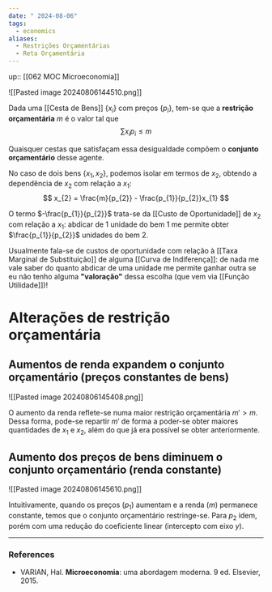 ```yaml
---
date: " 2024-08-06"
tags:
  - economics
aliases: 
  - Restrições Orçamentárias
  - Reta Orçamentária
---
```


up:: [[062 MOC Microeconomia]]

![[Pasted image 20240806144510.png]]

Dada uma [[Cesta de Bens]] $\{x_{i}\}$ com preços $\{p_{i}\}$, tem-se que a **restrição orçamentária** $m$ é o valor tal que
$$
\sum x_{i} p_{i} \leq m
$$

Quaisquer cestas que satisfaçam essa desigualdade compõem o **conjunto orçamentário** desse agente.

No caso de dois bens $\{x_{1}, x_{2}\}$, podemos isolar em termos de $x_{2}$, obtendo a dependência de $x_{2}$ com relação a $x_{1}$:
$$
x_{2} = \frac{m}{p_{2}} - \frac{p_{1}}{p_{2}}x_{1}
$$

O termo $-\frac{p_{1}}{p_{2}}$ trata-se da [[Custo de Oportunidade]] de $x_{2}$ com relação a $x_{1}$: abdicar de $1$ unidade do bem $1$ me permite obter $\frac{p_{1}}{p_{2}}$ unidades do bem $2$.

Usualmente fala-se de custos de oportunidade com relação à [[Taxa Marginal de Substituição]] de alguma [[Curva de Indiferença]]: de nada me vale saber do quanto abdicar de uma unidade me permite ganhar outra se eu não tenho alguma **"valoração"** dessa escolha (que vem via [[Função Utilidade]])! 

# Alterações de restrição orçamentária
## Aumentos de renda expandem o conjunto orçamentário (preços constantes de bens)
![[Pasted image 20240806145408.png]]

O aumento da renda reflete-se numa maior restrição orçamentária $m' > m$. Dessa forma, pode-se repartir $m'$ de forma a poder-se obter maiores quantidades de $x_{1}$ e $x_{2}$, além do que já era possível se obter anteriormente.

## Aumento dos preços de bens diminuem o conjunto orçamentário (renda constante)
![[Pasted image 20240806145610.png]]

Intuitivamente, quando os preços ($p_{1}$) aumentam e a renda ($m$) permanece constante, temos que o conjunto orçamentário restringe-se. Para $p_{2}$ idem, porém com uma redução do coeficiente linear (intercepto com eixo $y$).

---
### References
- VARIAN, Hal. **Microeconomia**: uma abordagem moderna. 9 ed. Elsevier, 2015.